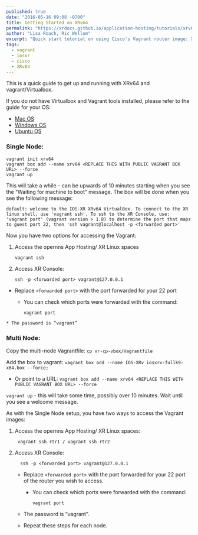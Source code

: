 ```yaml
---
published: true
date: "2016-05-16 09:08 -0700"
title: Getting Started on XRv64
permalink: "https://xrdocs.github.io/application-hosting/tutorials/xrv64"
author: "Lisa Roach, Ric Wellum"
excerpt: "Quick start tutorial on using Cisco's Vagrant router image: XRv64"
tags: 
  - vagrant
  - iosxr
  - cisco
  - XRv64
---
```

This is a quick guide to get up and running with XRv64 and vagrant/Virtualbox.
 
If you do not have Virtualbox and Vagrant tools installed, please refer to the guide for your OS:

* [Mac OS](http://sourabhbajaj.com/mac-setup/Vagrant/README.html)
* [Windows OS](http://www.sitepoint.com/getting-started-vagrant-windows/)
* [Ubuntu OS](http://www.olindata.com/blog/2014/07/installing-vagrant-and-virtual-box-ubuntu-1404-lts)


### Single Node:

	vagrant init xrv64
	vagrant box add --name xrv64 <REPLACE THIS WITH PUBLIC VAGRANT BOX URL> --force
	vagrant up  

This will take a while – can be upwards of 10 minutes starting when you see the “Waiting for machine to boot” message.
The box will be done when you see the following message:

	default: welcome to the IOS-XR XRv64 VirtualBox. To connect to the XR linux shell, use 'vagrant ssh'. To ssh to the XR Console, use: 'vagrant port' (vagrant version > 1.8) to determine the port that maps to guest port 22, then 'ssh vagrant@localhost -p <forwarded port>'


Now you have two options for accessing the Vagrant:
1. Access the opernns App Hosting/ XR Linux spaces
  		
       vagrant ssh

 2.  Access XR Console:
 
         ssh -p <forwarded port> vagrant@127.0.0.1

   * Replace `<forwarded port>` with the port forwarded for your 22 port

      * You can check which ports were forwarded with the command:

		    vagrant port
      
    * The password is “vagrant” 

### Multi Node:
Copy the multi-node Vagrantfile: `cp xr-cp-vbox/Vagrantfile`

Add the box to vagrant: `vagrant box add --name IOS-XRv iosxrv-fullk9-x64.box --force;`
* Or point to a URL: `vagrant box add --name xrv64 <REPLACE THIS WITH PUBLIC VAGRANT BOX URL> --force`

`vagrant up` - this will take some time, possibly over 10 minutes. Wait until you see a welcome message. 

As with the Single Node setup, you have two ways to access the Vagrant images:
1. Access the opernns App Hosting/ XR Linux spaces:

		vagrant ssh rtr1 / vagrant ssh rtr2

2. Access XR Console:

         ssh -p <forwarded port> vagrant@127.0.0.1

   * Replace `<forwarded port>` with the port forwarded for your 22 port of the router you wish to access.

      * You can check which ports were forwarded with the command:

		    vagrant port
      
    * The password is “vagrant”.

   * Repeat these steps for each node.
